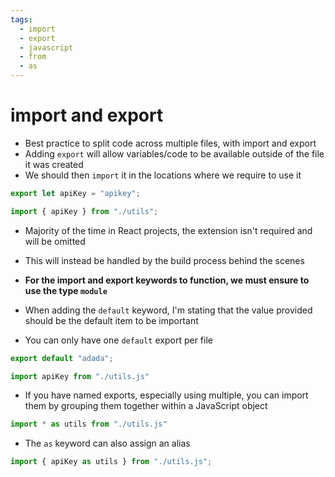 ```yaml
---
tags:
  - import
  - export
  - javascript
  - from
  - as
---
```

# import and export

* Best practice to split code across multiple files, with import and export
* Adding `export` will allow variables/code to be available outside of the file it was created
* We should then `import` it in the locations where we require to use it

```js
export let apiKey = "apikey";
```
```js
import { apiKey } from "./utils";
```

* Majority of the time in React projects, the extension isn't required and will be omitted
* This will instead be handled by the build process behind the scenes

* **For the import and export keywords to function, we must ensure to use the type `module`**

* When adding the `default` keyword, I'm stating that the value provided should be the default item to be important
* You can only have one `default` export per file
```js
export default "adada";
```
```js
import apiKey from "./utils.js"
```

* If you have named exports, especially using multiple, you can import them by grouping them together within a JavaScript object
```js
import * as utils from "./utils.js"
```
* The `as` keyword can also assign an alias
```js
import { apiKey as utils } from "./utils.js";
```
